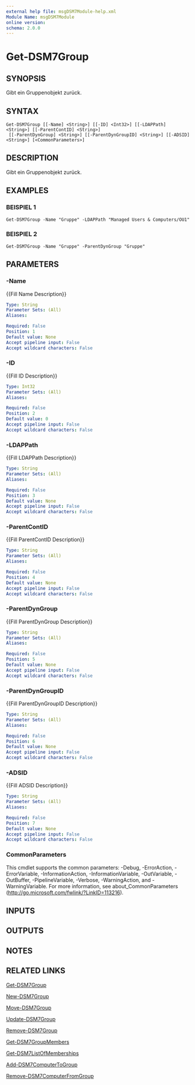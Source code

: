 ```yaml
---
external help file: msgDSM7Module-help.xml
Module Name: msgDSM7Module
online version:
schema: 2.0.0
---
```


# Get-DSM7Group

## SYNOPSIS
Gibt ein Gruppenobjekt zurück.

## SYNTAX

```
Get-DSM7Group [[-Name] <String>] [[-ID] <Int32>] [[-LDAPPath] <String>] [[-ParentContID] <String>]
 [[-ParentDynGroup] <String>] [[-ParentDynGroupID] <String>] [[-ADSID] <String>] [<CommonParameters>]
```

## DESCRIPTION
Gibt ein Gruppenobjekt zurück.

## EXAMPLES

### BEISPIEL 1
```
Get-DSM7Group -Name "Gruppe" -LDAPPath "Managed Users & Computers/OU1"
```

### BEISPIEL 2
```
Get-DSM7Group -Name "Gruppe" -ParentDynGroup "Gruppe"
```

## PARAMETERS

### -Name
{{Fill Name Description}}

```yaml
Type: String
Parameter Sets: (All)
Aliases:

Required: False
Position: 1
Default value: None
Accept pipeline input: False
Accept wildcard characters: False
```

### -ID
{{Fill ID Description}}

```yaml
Type: Int32
Parameter Sets: (All)
Aliases:

Required: False
Position: 2
Default value: 0
Accept pipeline input: False
Accept wildcard characters: False
```

### -LDAPPath
{{Fill LDAPPath Description}}

```yaml
Type: String
Parameter Sets: (All)
Aliases:

Required: False
Position: 3
Default value: None
Accept pipeline input: False
Accept wildcard characters: False
```

### -ParentContID
{{Fill ParentContID Description}}

```yaml
Type: String
Parameter Sets: (All)
Aliases:

Required: False
Position: 4
Default value: None
Accept pipeline input: False
Accept wildcard characters: False
```

### -ParentDynGroup
{{Fill ParentDynGroup Description}}

```yaml
Type: String
Parameter Sets: (All)
Aliases:

Required: False
Position: 5
Default value: None
Accept pipeline input: False
Accept wildcard characters: False
```

### -ParentDynGroupID
{{Fill ParentDynGroupID Description}}

```yaml
Type: String
Parameter Sets: (All)
Aliases:

Required: False
Position: 6
Default value: None
Accept pipeline input: False
Accept wildcard characters: False
```

### -ADSID
{{Fill ADSID Description}}

```yaml
Type: String
Parameter Sets: (All)
Aliases:

Required: False
Position: 7
Default value: None
Accept pipeline input: False
Accept wildcard characters: False
```

### CommonParameters
This cmdlet supports the common parameters: -Debug, -ErrorAction, -ErrorVariable, -InformationAction, -InformationVariable, -OutVariable, -OutBuffer, -PipelineVariable, -Verbose, -WarningAction, and -WarningVariable.
For more information, see about_CommonParameters (http://go.microsoft.com/fwlink/?LinkID=113216).

## INPUTS

## OUTPUTS

## NOTES

## RELATED LINKS

[Get-DSM7Group]()

[New-DSM7Group]()

[Move-DSM7Group]()

[Update-DSM7Group]()

[Remove-DSM7Group]()

[Get-DSM7GroupMembers]()

[Get-DSM7ListOfMemberships]()

[Add-DSM7ComputerToGroup]()

[Remove-DSM7ComputerFromGroup]()

